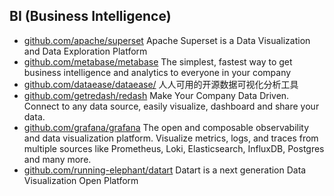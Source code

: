 ## BI (Business Intelligence)
- [github.com/apache/superset](https://github.com/apache/superset) Apache Superset is a Data Visualization and Data Exploration Platform
- [github.com/metabase/metabase](https://github.com/metabase/metabase) The simplest, fastest way to get business intelligence and analytics to everyone in your company
- [github.com/dataease/dataease/](https://github.com/dataease/dataease) 人人可用的开源数据可视化分析工具
- [github.com/getredash/redash](https://github.com/getredash/redash) Make Your Company Data Driven. Connect to any data source, easily visualize, dashboard and share your data.
- [github.com/grafana/grafana](https://github.com/grafana/grafana) The open and composable observability and data visualization platform. Visualize metrics, logs, and traces from multiple sources like Prometheus, Loki, Elasticsearch, InfluxDB, Postgres and many more.
- [github.com/running-elephant/datart](https://github.com/running-elephant/datart) Datart is a next generation Data Visualization Open Platform